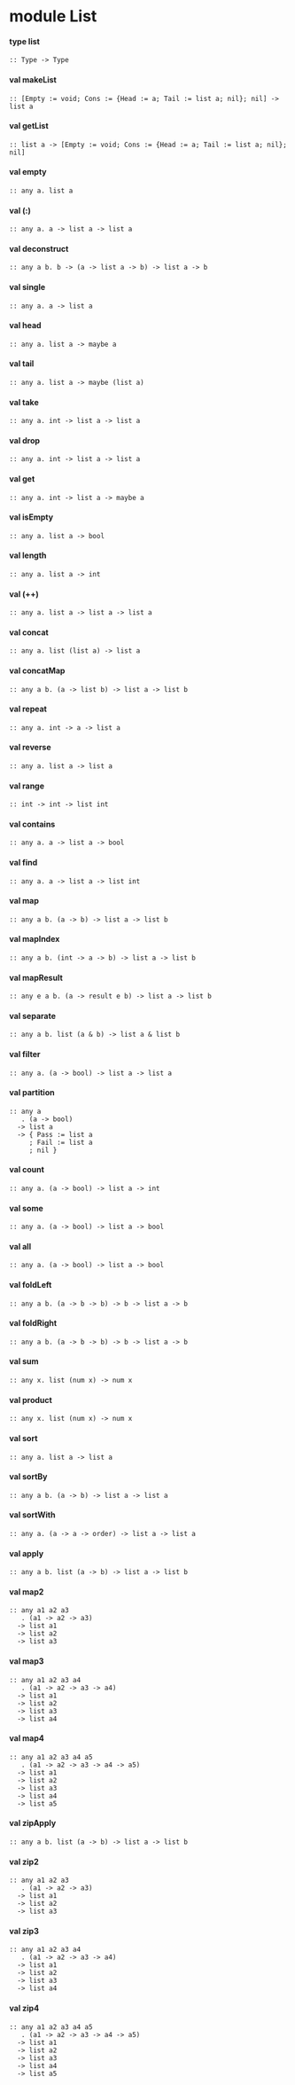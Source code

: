 # module List
<a name="type_list"></a>
#### type list
```
:: Type -> Type
```
<a name="makeList"></a>
#### val makeList
```
:: [Empty := void; Cons := {Head := a; Tail := list a; nil}; nil] -> list a
```
<a name="getList"></a>
#### val getList
```
:: list a -> [Empty := void; Cons := {Head := a; Tail := list a; nil}; nil]
```
<a name="empty"></a>
#### val empty
```
:: any a. list a
```
<a name="(:)"></a>
#### val (:)
```
:: any a. a -> list a -> list a
```
<a name="deconstruct"></a>
#### val deconstruct
```
:: any a b. b -> (a -> list a -> b) -> list a -> b
```
<a name="single"></a>
#### val single
```
:: any a. a -> list a
```
<a name="head"></a>
#### val head
```
:: any a. list a -> maybe a
```
<a name="tail"></a>
#### val tail
```
:: any a. list a -> maybe (list a)
```
<a name="take"></a>
#### val take
```
:: any a. int -> list a -> list a
```
<a name="drop"></a>
#### val drop
```
:: any a. int -> list a -> list a
```
<a name="get"></a>
#### val get
```
:: any a. int -> list a -> maybe a
```
<a name="isEmpty"></a>
#### val isEmpty
```
:: any a. list a -> bool
```
<a name="length"></a>
#### val length
```
:: any a. list a -> int
```
<a name="(++)"></a>
#### val (++)
```
:: any a. list a -> list a -> list a
```
<a name="concat"></a>
#### val concat
```
:: any a. list (list a) -> list a
```
<a name="concatMap"></a>
#### val concatMap
```
:: any a b. (a -> list b) -> list a -> list b
```
<a name="repeat"></a>
#### val repeat
```
:: any a. int -> a -> list a
```
<a name="reverse"></a>
#### val reverse
```
:: any a. list a -> list a
```
<a name="range"></a>
#### val range
```
:: int -> int -> list int
```
<a name="contains"></a>
#### val contains
```
:: any a. a -> list a -> bool
```
<a name="find"></a>
#### val find
```
:: any a. a -> list a -> list int
```
<a name="map"></a>
#### val map
```
:: any a b. (a -> b) -> list a -> list b
```
<a name="mapIndex"></a>
#### val mapIndex
```
:: any a b. (int -> a -> b) -> list a -> list b
```
<a name="mapResult"></a>
#### val mapResult
```
:: any e a b. (a -> result e b) -> list a -> list b
```
<a name="separate"></a>
#### val separate
```
:: any a b. list (a & b) -> list a & list b
```
<a name="filter"></a>
#### val filter
```
:: any a. (a -> bool) -> list a -> list a
```
<a name="partition"></a>
#### val partition
```
:: any a
   . (a -> bool)
  -> list a
  -> { Pass := list a
     ; Fail := list a
     ; nil }
```
<a name="count"></a>
#### val count
```
:: any a. (a -> bool) -> list a -> int
```
<a name="some"></a>
#### val some
```
:: any a. (a -> bool) -> list a -> bool
```
<a name="all"></a>
#### val all
```
:: any a. (a -> bool) -> list a -> bool
```
<a name="foldLeft"></a>
#### val foldLeft
```
:: any a b. (a -> b -> b) -> b -> list a -> b
```
<a name="foldRight"></a>
#### val foldRight
```
:: any a b. (a -> b -> b) -> b -> list a -> b
```
<a name="sum"></a>
#### val sum
```
:: any x. list (num x) -> num x
```
<a name="product"></a>
#### val product
```
:: any x. list (num x) -> num x
```
<a name="sort"></a>
#### val sort
```
:: any a. list a -> list a
```
<a name="sortBy"></a>
#### val sortBy
```
:: any a b. (a -> b) -> list a -> list a
```
<a name="sortWith"></a>
#### val sortWith
```
:: any a. (a -> a -> order) -> list a -> list a
```
<a name="apply"></a>
#### val apply
```
:: any a b. list (a -> b) -> list a -> list b
```
<a name="map2"></a>
#### val map2
```
:: any a1 a2 a3
   . (a1 -> a2 -> a3)
  -> list a1
  -> list a2
  -> list a3
```
<a name="map3"></a>
#### val map3
```
:: any a1 a2 a3 a4
   . (a1 -> a2 -> a3 -> a4)
  -> list a1
  -> list a2
  -> list a3
  -> list a4
```
<a name="map4"></a>
#### val map4
```
:: any a1 a2 a3 a4 a5
   . (a1 -> a2 -> a3 -> a4 -> a5)
  -> list a1
  -> list a2
  -> list a3
  -> list a4
  -> list a5
```
<a name="zipApply"></a>
#### val zipApply
```
:: any a b. list (a -> b) -> list a -> list b
```
<a name="zip2"></a>
#### val zip2
```
:: any a1 a2 a3
   . (a1 -> a2 -> a3)
  -> list a1
  -> list a2
  -> list a3
```
<a name="zip3"></a>
#### val zip3
```
:: any a1 a2 a3 a4
   . (a1 -> a2 -> a3 -> a4)
  -> list a1
  -> list a2
  -> list a3
  -> list a4
```
<a name="zip4"></a>
#### val zip4
```
:: any a1 a2 a3 a4 a5
   . (a1 -> a2 -> a3 -> a4 -> a5)
  -> list a1
  -> list a2
  -> list a3
  -> list a4
  -> list a5
```
